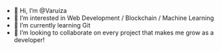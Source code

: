 - 👋 Hi, I’m @Varuiza
- 👀 I’m interested in Web Development / Blockchain / Machine Learning
- 🌱 I’m currently learning Git
- 💞️ I’m looking to collaborate on every project that makes me grow as a developer!

<!---
Varuiza/Varuiza is a ✨ special ✨ repository because its `README.md` (this file) appears on your GitHub profile.
You can click the Preview link to take a look at your changes.
--->
